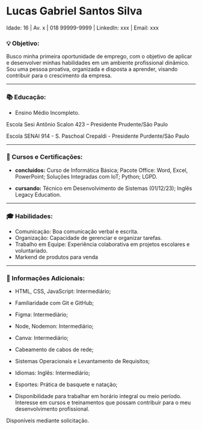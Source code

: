 # Lucas Gabriel Santos Silva

Idade: 16 |
Av. x |
018 99999-9999 | 
LinkedIn: xxx | 
Email: xxx



### 💡 Objetivo:
Busco minha primeira oportunidade de emprego, com o objetivo de aplicar e desenvolver minhas habilidades em um ambiente profissional dinâmico. Sou uma pessoa proativa, organizada e disposta a aprender, visando contribuir para o crescimento da empresa.

---
### 📚 Educação:

- Ensino Médio Incompleto.

Escola Sesi Antônio Scalon 423 – Presidente Prudente/São Paulo

Escola SENAI 914 - S. Paschoal Crepaldi - Presidente Purdente/São Paulo

---
### 📝 Cursos e Certificações:

- **concluídos:** Curso de Informática Básica;
Pacote Office: Word, Excel, PowerPoint; Soluções Integradas com IoT; Python; LGPD.

- **cursando:** Técnico em Desenvolvimento de Sistemas (01/12/23); Inglês Legacy Education.

---

### 🎓 Habilidades:

- Comunicação: Boa comunicação verbal e escrita.
- Organização: Capacidade de gerenciar e organizar tarefas.
- Trabalho em Equipe: Experiência colaborativa em projetos escolares e voluntariado.
- Markend de produtos para venda

---

### 📢 Informações Adicionais:
- HTML, CSS, JavaScript: Intermediário;

- Familiaridade com Git e GitHub;

- Figma: Intermediário;

- Node, Nodemon: Intermediário;

- Canva: Intermediário;

- Cabeamento de cabos de rede;

- Sistemas Operacionais e Levantamento de Requisitos;

- Idiomas:
Inglês: Intermediário;

- Esportes: Prática de basquete e natação;

- Disponibilidade para trabalhar em horário integral ou meio período.
Interesse em cursos e treinamentos que possam contribuir para o meu desenvolvimento profissional.


Disponíveis mediante solicitação.
